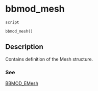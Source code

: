 # bbmod_mesh
`script`
```gml
bbmod_mesh()
```

## Description
Contains definition of the Mesh structure.

### See
[BBMOD_EMesh](BBMOD_EMesh.html)